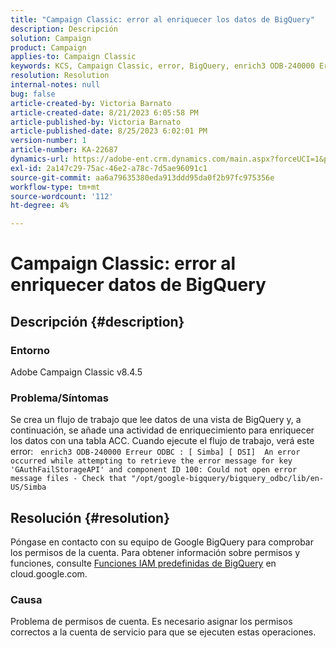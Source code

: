 ```yaml
---
title: "Campaign Classic: error al enriquecer los datos de BigQuery"
description: Descripción
solution: Campaign
product: Campaign
applies-to: Campaign Classic
keywords: KCS, Campaign Classic, error, BigQuery, enrich3 ODB-240000 Error ODBC
resolution: Resolution
internal-notes: null
bug: false
article-created-by: Victoria Barnato
article-created-date: 8/21/2023 6:05:58 PM
article-published-by: Victoria Barnato
article-published-date: 8/25/2023 6:02:01 PM
version-number: 1
article-number: KA-22687
dynamics-url: https://adobe-ent.crm.dynamics.com/main.aspx?forceUCI=1&pagetype=entityrecord&etn=knowledgearticle&id=7d771c5f-4d40-ee11-bdf3-6045bd0065b6
exl-id: 2a147c29-75ac-46e2-a78c-7d5ae96091c1
source-git-commit: aa6a79635380eda913ddd95da0f2b97fc975356e
workflow-type: tm+mt
source-wordcount: '112'
ht-degree: 4%

---
```


# Campaign Classic: error al enriquecer datos de BigQuery

## Descripción {#description}


### Entorno

Adobe Campaign Classic v8.4.5



### Problema/Síntomas

Se crea un flujo de trabajo que lee datos de una vista de BigQuery y, a continuación, se añade una actividad de enriquecimiento para enriquecer los datos con una tabla ACC. Cuando ejecute el flujo de trabajo, verá este error:  
`enrich3 ODB-240000 Erreur ODBC : [ Simba] [ DSI]  An error occurred while attempting to retrieve the error message for key 'GAuthFailStorageAPI' and component ID 100: Could not open error message files - Check that "/opt/google-bigquery/bigquery_odbc/lib/en-US/Simba`


## Resolución {#resolution}


Póngase en contacto con su equipo de Google BigQuery para comprobar los permisos de la cuenta. Para obtener información sobre permisos y funciones, consulte [Funciones IAM predefinidas de BigQuery](https://cloud.google.com/bigquery/docs/access-control#bigquery) en cloud.google.com.

### <b>Causa</b>

Problema de permisos de cuenta. Es necesario asignar los permisos correctos a la cuenta de servicio para que se ejecuten estas operaciones.
